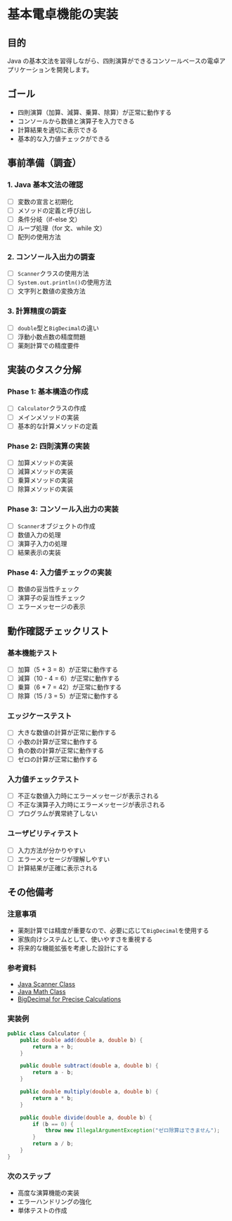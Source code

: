 # 基本電卓機能の実装

## 目的

Java の基本文法を習得しながら、四則演算ができるコンソールベースの電卓アプリケーションを開発します。

## ゴール

- 四則演算（加算、減算、乗算、除算）が正常に動作する
- コンソールから数値と演算子を入力できる
- 計算結果を適切に表示できる
- 基本的な入力値チェックができる

## 事前準備（調査）

### 1. Java 基本文法の確認

- [ ] 変数の宣言と初期化
- [ ] メソッドの定義と呼び出し
- [ ] 条件分岐（if-else 文）
- [ ] ループ処理（for 文、while 文）
- [ ] 配列の使用方法

### 2. コンソール入出力の調査

- [ ] `Scanner`クラスの使用方法
- [ ] `System.out.println()`の使用方法
- [ ] 文字列と数値の変換方法

### 3. 計算精度の調査

- [ ] `double`型と`BigDecimal`の違い
- [ ] 浮動小数点数の精度問題
- [ ] 薬剤計算での精度要件

## 実装のタスク分解

### Phase 1: 基本構造の作成

- [ ] `Calculator`クラスの作成
- [ ] メインメソッドの実装
- [ ] 基本的な計算メソッドの定義

### Phase 2: 四則演算の実装

- [ ] 加算メソッドの実装
- [ ] 減算メソッドの実装
- [ ] 乗算メソッドの実装
- [ ] 除算メソッドの実装

### Phase 3: コンソール入出力の実装

- [ ] `Scanner`オブジェクトの作成
- [ ] 数値入力の処理
- [ ] 演算子入力の処理
- [ ] 結果表示の実装

### Phase 4: 入力値チェックの実装

- [ ] 数値の妥当性チェック
- [ ] 演算子の妥当性チェック
- [ ] エラーメッセージの表示

## 動作確認チェックリスト

### 基本機能テスト

- [ ] 加算（5 + 3 = 8）が正常に動作する
- [ ] 減算（10 - 4 = 6）が正常に動作する
- [ ] 乗算（6 \* 7 = 42）が正常に動作する
- [ ] 除算（15 / 3 = 5）が正常に動作する

### エッジケーステスト

- [ ] 大きな数値の計算が正常に動作する
- [ ] 小数の計算が正常に動作する
- [ ] 負の数の計算が正常に動作する
- [ ] ゼロの計算が正常に動作する

### 入力値チェックテスト

- [ ] 不正な数値入力時にエラーメッセージが表示される
- [ ] 不正な演算子入力時にエラーメッセージが表示される
- [ ] プログラムが異常終了しない

### ユーザビリティテスト

- [ ] 入力方法が分かりやすい
- [ ] エラーメッセージが理解しやすい
- [ ] 計算結果が正確に表示される

## その他備考

### 注意事項

- 薬剤計算では精度が重要なので、必要に応じて`BigDecimal`を使用する
- 家族向けシステムとして、使いやすさを重視する
- 将来的な機能拡張を考慮した設計にする

### 参考資料

- [Java Scanner Class](https://docs.oracle.com/en/java/javase/17/docs/api/java.base/java/util/Scanner.html)
- [Java Math Class](https://docs.oracle.com/en/java/javase/17/docs/api/java.base/java/lang/Math.html)
- [BigDecimal for Precise Calculations](https://docs.oracle.com/en/java/javase/17/docs/api/java.base/java/math/BigDecimal.html)

### 実装例

```java
public class Calculator {
    public double add(double a, double b) {
        return a + b;
    }

    public double subtract(double a, double b) {
        return a - b;
    }

    public double multiply(double a, double b) {
        return a * b;
    }

    public double divide(double a, double b) {
        if (b == 0) {
            throw new IllegalArgumentException("ゼロ除算はできません");
        }
        return a / b;
    }
}
```

### 次のステップ

- 高度な演算機能の実装
- エラーハンドリングの強化
- 単体テストの作成
